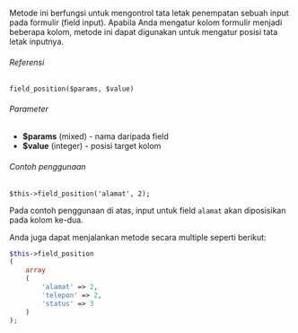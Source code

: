 Metode ini berfungsi untuk mengontrol tata letak penempatan sebuah input pada formulir (field input). Apabila Anda mengatur kolom formulir menjadi beberapa kolom, metode ini dapat digunakan untuk mengatur posisi tata letak inputnya.

###### Referensi

`field_position($params, $value)`

###### Parameter

* **$params** (mixed) - nama daripada field
* **$value** (integer) - posisi target kolom

###### Contoh penggunaan

`$this->field_position('alamat', 2);`

Pada contoh penggunaan di atas, input untuk field `alamat` akan diposisikan pada kolom ke-dua.

Anda juga dapat menjalankan metode secara multiple seperti berikut:

```php
$this->field_position
(
    array
    (
        'alamat' => 2,
        'telepon' => 2,
        'status' => 3
    )
);
```
